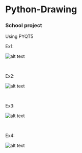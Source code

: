 # Python-Drawing

<h3>School project </h3 </br>
Using PYQT5 </br>

Ex1: 

![alt text](https://cdn.discordapp.com/attachments/746464734664065175/1089300086388969603/image.png)

</br>

Ex2: 

![alt text](https://cdn.discordapp.com/attachments/746464734664065175/1089300545359073400/image.png)

<br/>

Ex3: 


![alt text](https://cdn.discordapp.com/attachments/746464734664065175/1089300731783286784/image.png)

</br> 

Ex4: 

![alt text](https://cdn.discordapp.com/attachments/746464734664065175/1089301054740496514/image.png)

